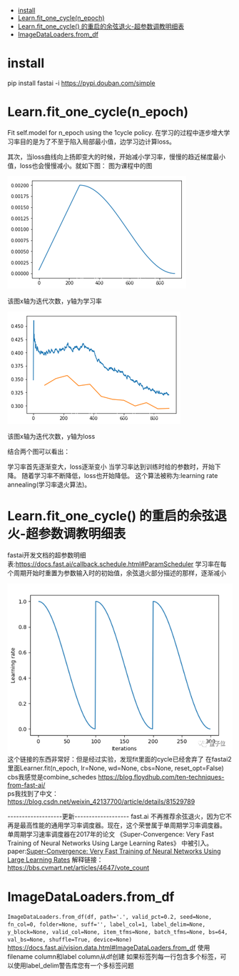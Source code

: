 - [ install](#head1)
- [ Learn.fit_one_cycle(n_epoch)](#head2)
- [Learn.fit_one_cycle() 的重启的余弦退火-超参数调教明细表](#head3)
- [ ImageDataLoaders.from_df](#head4)
# <span id="head1"> install</span>
pip install fastai -i https://pypi.douban.com/simple

# <span id="head2"> Learn.fit_one_cycle(n_epoch)</span>
Fit self.model for n_epoch using the 1cycle policy.
在学习的过程中逐步增大学习率目的是为了不至于陷入局部最小值，边学习边计算loss。

其次，当loss曲线向上扬即变大的时候，开始减小学习率，慢慢的趋近梯度最小值，loss也会慢慢减小。就如下图：
图为课程中的图

![](img/img.png)

该图x轴为迭代次数，y轴为学习率

![](img/img_1.png)

该图x轴为迭代次数，y轴为loss

结合两个图可以看出：

学习率首先逐渐变大，loss逐渐变小
当学习率达到训练时给的参数时，开始下降。
随着学习率不断降低，loss也开始降低。
这个算法被称为:learning rate annealing(学习率退火算法)。

# <span id="head3">Learn.fit_one_cycle() 的重启的余弦退火-超参数调教明细表</span>
fastai开发文档的超参数明细表:https://docs.fast.ai/callback.schedule.html#ParamScheduler
学习率在每个周期开始时重置为参数输入时的初始值，余弦退火部分描述的那样，逐渐减小

![](img/img_7.png)
这个链接的东西非常好：但是经过实验，发现fit里面的cycle已经舍弃了
在fastai2 里面Learner.fit(n_epoch, lr=None, wd=None, cbs=None, reset_opt=False)
cbs我感觉是combine_schedes
https://blog.floydhub.com/ten-techniques-from-fast-ai/  
ps我找到了中文：  https://blog.csdn.net/weixin_42137700/article/details/81529789

-------------------更新-------------------
fast.ai 不再推荐余弦退火，因为它不再是最高性能的通用学习率调度器。现在，这个荣誉属于单周期学习率调度器。
单周期学习速率调度器在2017年的论文 《Super-Convergence: Very Fast Training of Neural Networks Using Large Learning Rates》 中被引入。
paper:[Super-Convergence: Very Fast Training of Neural Networks Using Large Learning Rates](paper/SCVFTONNULLR.pdf)
解释链接：https://bbs.cvmart.net/articles/4647/vote_count  


# <span id="head4"> ImageDataLoaders.from_df</span>
`ImageDataLoaders.from_df(df, path='.', valid_pct=0.2, seed=None, fn_col=0, folder=None, suff='', label_col=1, label_delim=None, y_block=None, valid_col=None, item_tfms=None, batch_tfms=None, bs=64, val_bs=None, shuffle=True, device=None)`
https://docs.fast.ai/vision.data.html#ImageDataLoaders.from_df
使用filename column和label column从df创建
如果标签列每一行包含多个标签，可以使用label_delim警告库您有一个多标签问题